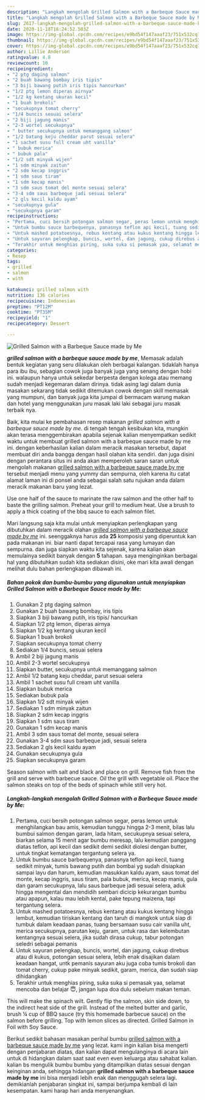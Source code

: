 ```yaml
---
description: "Langkah mengolah Grilled Salmon with a Barbeque Sauce made by Me Lezat"
title: "Langkah mengolah Grilled Salmon with a Barbeque Sauce made by Me Lezat"
slug: 2617-langkah-mengolah-grilled-salmon-with-a-barbeque-sauce-made-by-me-lezat
date: 2020-11-18T16:24:52.503Z
image: https://img-global.cpcdn.com/recipes/e9bd54f147aaaf23/751x532cq70/grilled-salmon-with-a-barbeque-sauce-made-by-me-foto-resep-utama.jpg
thumbnail: https://img-global.cpcdn.com/recipes/e9bd54f147aaaf23/751x532cq70/grilled-salmon-with-a-barbeque-sauce-made-by-me-foto-resep-utama.jpg
cover: https://img-global.cpcdn.com/recipes/e9bd54f147aaaf23/751x532cq70/grilled-salmon-with-a-barbeque-sauce-made-by-me-foto-resep-utama.jpg
author: Lillie Anderson
ratingvalue: 4.8
reviewcount: 10
recipeingredient:
- "2 ptg daging salmon"
- "2 buah bawang bombay iris tipis"
- "3 biji bawang putih iris tipis hancurkan"
- "1/2 ptg lemon diperas airnya"
- "1/2 kg kentang ukuran kecil"
- "1 buah brokoli"
- "secukupnya tomat cherry"
- "1/4 buncis sesuai selera"
- "2 biji jagung manis"
- "2-3 wortel secukupnya"
- " butter secukupnya untuk memanggang salmon"
- "1/2 batang keju cheddar parut sesuai selera"
- "1 sachet susu full cream uht vanilla"
- " bubuk merica"
- " bubuk pala"
- "1/2 sdt minyak wijen"
- "1 sdm minyak zaitun"
- "2 sdm kecap inggris"
- "1 sdm saus tiram"
- "1 sdm kecap manis"
- "3 sdm saus tomat del monte sesuai selera"
- "3-4 sdm saus barbeque jadi sesuai selera"
- "2 gls kecil kaldu ayam"
- "secukupnya gula"
- "secukupnya garam"
recipeinstructions:
- "Pertama, cuci bersih potongan salmon segar, peras lemon untuk menghilangkan bau amis, kemudian tunggu hingga 2-3 menit, bilas lalu bumbui salmon dengan garam, lada hitam, secukupnya sesuai selera, biarkan selama 15 menit agar bumbu meresap, lalu kemudian panggang diatas teflon, api kecil dan sedikit demi sedikit diolesi dengan butter, untuk tingkat kematangan tergantung selera ya."
- "Untuk bumbu sauce barbequenya, panasnya teflon api kecil, tuang sedikit minyak, tumis bawang putih dan bombai yg sudah disiapkan sampai layu dan harum, kemudian masukkan kaldu ayam, saus tomat del monte, kecap inggris, saus tiram, pala bubuk, merica, kecap manis, gula dan garam secukupnya, lalu saus barbeque jadi sesuai selera, aduk hingga mengental dan mendidih sembari dicicip kekurangan bumbu atau apapun, kalau mau lebih kental, pake tepung maizena, tapi tergantung selera."
- "Untuk mashed potatoesnya, rebus kentang atau kukus kentang hingga lembut, kemudian tiriskan kentang dan taruh di mangkok untuk siap di tumbuk dalam keadaan panas, tuang bersamaan susu cair vanilla uht, merica secukupnya, parutan keju, garam, untuk rasa dan kelembutan kentangnya sesuai selera, jika sudah dirasa cukup, tabur potongan seledri sebagai pemanis"
- "Untuk sayuran pelengkap, buncis, wortel, dan jagung, cukup direbus atau di kukus, potongan sesuai selera, lebih enak disajikan dalam keadaan hangat, untk pemanis sayuran aku juga coba tumis brokoli dan tomat cherry, cukup pake minyak sedikit, garam, merica, dan sudah siap dihidangkan"
- "Terakhir untuk menghias piring, suka suka si pemasak yaa, selamat mencoba dan belajar 😇, jangan lupa doa dulu sebelum makan teman."
categories:
- Resep
tags:
- grilled
- salmon
- with

katakunci: grilled salmon with 
nutrition: 136 calories
recipecuisine: Indonesian
preptime: "PT12M"
cooktime: "PT35M"
recipeyield: "1"
recipecategory: Dessert

---
```



![Grilled Salmon with a Barbeque Sauce made by Me](https://img-global.cpcdn.com/recipes/e9bd54f147aaaf23/751x532cq70/grilled-salmon-with-a-barbeque-sauce-made-by-me-foto-resep-utama.jpg)

<b><i>grilled salmon with a barbeque sauce made by me</i></b>, Memasak adalah bentuk kegiatan yang seru dilakukan oleh berbagai kalangan. tidaklah hanya para ibu ibu, sebagian cowok juga banyak juga yang senang dengan hobi ini. walaupun hanya untuk sekedar berpesta dengan kolega atau memang sudah menjadi kegemaran dalam dirinya. tidak asing lagi dalam dunia masakan sekarang tidak sedikit ditemukan cowok dengan skill memasak yang mumpuni, dan banyak juga kita jumpai di bermacam warung makan dan hotel yang menggunakan juru masak laki laki sebagai juru masak terbaik nya.

Baik, kita mulai ke pembahasan resep makanan <i>grilled salmon with a barbeque sauce made by me</i>. di tengah tengah kesibukan kita, mungkin akan terasa menggembirakan apabila sejenak kalian menyempatkan sedikit waktu untuk membuat grilled salmon with a barbeque sauce made by me ini. dengan keberhasilan kalian dalam meracik masakan tersebut, dapat membuat diri anda bangga dengan hasil olahan kita sendiri. dan juga disini dengan perantara situs ini anda akan memperoleh saran saran untuk mengolah makanan <u>grilled salmon with a barbeque sauce made by me</u> tersebut menjadi menu yang yummy dan sempurna, oleh karena itu catat alamat laman ini di ponsel anda sebagai salah satu rujukan anda dalam meracik makanan baru yang lezat.

Use one half of the sauce to marinate the raw salmon and the other half to baste the grilling salmon. Preheat your grill to medium heat. Use a brush to apply a thick coating of the bbq sauce to each salmon filet.


Mari langsung saja kita mulai untuk menyiapkan perlengkapan yang dibutuhkan dalam meracik olahan <u><i>grilled salmon with a barbeque sauce made by me</i></u> ini. seenggaknya harus ada <b>25</b> komposisi yang diperuntuk kan pada makanan ini. biar nanti dapat tercapai rasa yang lumayan dan sempurna. dan juga siapkan waktu kita sejenak, karena kalian akan memulainya sedikit banyak dengan <b>5</b> tahapan. saya menginginkan berbagai hal yang dibutuhkan sudah kita sediakan disini, oke mari kita awali dengan melihat dulu bahan perlengkapan dibawah ini.

<!--inarticleads1-->

##### Bahan pokok dan bumbu-bumbu yang digunakan untuk menyiapkan Grilled Salmon with a Barbeque Sauce made by Me:

1. Gunakan 2 ptg daging salmon
1. Gunakan 2 buah bawang bombay, iris tipis
1. Siapkan 3 biji bawang putih, iris tipis/ hancurkan
1. Siapkan 1/2 ptg lemon, diperas airnya
1. Siapkan 1/2 kg kentang ukuran kecil
1. Siapkan 1 buah brokoli
1. Siapkan secukupnya tomat cherry
1. Sediakan 1/4 buncis, sesuai selera
1. Ambil 2 biji jagung manis
1. Ambil 2-3 wortel secukupnya
1. Siapkan  butter, secukupnya untuk memanggang salmon
1. Ambil 1/2 batang keju cheddar, parut sesuai selera
1. Ambil 1 sachet susu full cream uht vanilla
1. Siapkan  bubuk merica
1. Sediakan  bubuk pala
1. Siapkan 1/2 sdt minyak wijen
1. Sediakan 1 sdm minyak zaitun
1. Siapkan 2 sdm kecap inggris
1. Siapkan 1 sdm saus tiram
1. Gunakan 1 sdm kecap manis
1. Ambil 3 sdm saus tomat del monte, sesuai selera
1. Gunakan 3-4 sdm saus barbeque jadi, sesuai selera
1. Sediakan 2 gls kecil kaldu ayam
1. Gunakan secukupnya gula
1. Siapkan secukupnya garam


Season salmon with salt and black and place on grill. Remove fish from the grill and serve with barbecue sauce. Oil the grill with vegetable oil. Place the salmon steaks on top of the beds of spinach while still very hot. 

<!--inarticleads2-->

##### Langkah-langkah mengolah Grilled Salmon with a Barbeque Sauce made by Me:

1. Pertama, cuci bersih potongan salmon segar, peras lemon untuk menghilangkan bau amis, kemudian tunggu hingga 2-3 menit, bilas lalu bumbui salmon dengan garam, lada hitam, secukupnya sesuai selera, biarkan selama 15 menit agar bumbu meresap, lalu kemudian panggang diatas teflon, api kecil dan sedikit demi sedikit diolesi dengan butter, untuk tingkat kematangan tergantung selera ya.
1. Untuk bumbu sauce barbequenya, panasnya teflon api kecil, tuang sedikit minyak, tumis bawang putih dan bombai yg sudah disiapkan sampai layu dan harum, kemudian masukkan kaldu ayam, saus tomat del monte, kecap inggris, saus tiram, pala bubuk, merica, kecap manis, gula dan garam secukupnya, lalu saus barbeque jadi sesuai selera, aduk hingga mengental dan mendidih sembari dicicip kekurangan bumbu atau apapun, kalau mau lebih kental, pake tepung maizena, tapi tergantung selera.
1. Untuk mashed potatoesnya, rebus kentang atau kukus kentang hingga lembut, kemudian tiriskan kentang dan taruh di mangkok untuk siap di tumbuk dalam keadaan panas, tuang bersamaan susu cair vanilla uht, merica secukupnya, parutan keju, garam, untuk rasa dan kelembutan kentangnya sesuai selera, jika sudah dirasa cukup, tabur potongan seledri sebagai pemanis
1. Untuk sayuran pelengkap, buncis, wortel, dan jagung, cukup direbus atau di kukus, potongan sesuai selera, lebih enak disajikan dalam keadaan hangat, untk pemanis sayuran aku juga coba tumis brokoli dan tomat cherry, cukup pake minyak sedikit, garam, merica, dan sudah siap dihidangkan
1. Terakhir untuk menghias piring, suka suka si pemasak yaa, selamat mencoba dan belajar 😇, jangan lupa doa dulu sebelum makan teman.


This will make the spinach wilt. Gently flip the salmon, skin side down, to the indirect heat side of the grill. Instead of the melted butter and garlic, brush ¼ cup of BBQ sauce (try this homemade barbecue sauce) on the salmon before grilling. Top with lemon slices as directed. Grilled Salmon in Foil with Soy Sauce. 

Berikut sedikit bahasan masakan perihal bumbu <u>grilled salmon with a barbeque sauce made by me</u> yang lezat. kami ingin kalian bisa mengerti dengan penjabaran diatas, dan kalian dapat mengulanginya di acara lain untuk di hidangkan dalam saat saat even even keluarga atau sahabat kalian. kalian bs mengulik bumbu bumbu yang ditampilkan diatas sesuai dengan keinginan anda, sehingga hidangan <b>grilled salmon with a barbeque sauce made by me</b> ini bisa menjadi lebih enak dan menggugah selera lagi. demikianlah penjabaran singkat ini, sampai berjumpa kembali di lain kesempatan. kami harap hari anda menyenangkan.
